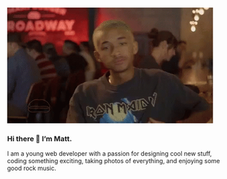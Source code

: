 ![Jaden Smith Meme](hello.gif)

### Hi there 👋 I’m Matt.

I am a young web developer with a passion for designing cool new stuff, coding something exciting, taking photos of everything, and enjoying some good rock music.
